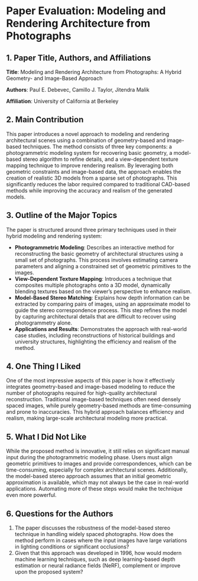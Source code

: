 # Paper Evaluation: Modeling and Rendering Architecture from Photographs

## 1. Paper Title, Authors, and Affiliations

**Title**: Modeling and Rendering Architecture from Photographs: A Hybrid Geometry- and Image-Based Approach

**Authors**: Paul E. Debevec, Camillo J. Taylor, Jitendra Malik

**Affiliation**: University of California at Berkeley

## 2. Main Contribution

This paper introduces a novel approach to modeling and rendering architectural scenes using a combination of geometry-based and image-based techniques. The method consists of three key components: a photogrammetric modeling system for recovering basic geometry, a model-based stereo algorithm to refine details, and a view-dependent texture mapping technique to improve rendering realism. By leveraging both geometric constraints and image-based data, the approach enables the creation of realistic 3D models from a sparse set of photographs. This significantly reduces the labor required compared to traditional CAD-based methods while improving the accuracy and realism of the generated models.

## 3. Outline of the Major Topics

The paper is structured around three primary techniques used in their hybrid modeling and rendering system:

- **Photogrammetric Modeling**: Describes an interactive method for reconstructing the basic geometry of architectural structures using a small set of photographs. This process involves estimating camera parameters and aligning a constrained set of geometric primitives to the images.
- **View-Dependent Texture Mapping**: Introduces a technique that composites multiple photographs onto a 3D model, dynamically blending textures based on the viewer’s perspective to enhance realism.
- **Model-Based Stereo Matching**: Explains how depth information can be extracted by comparing pairs of images, using an approximate model to guide the stereo correspondence process. This step refines the model by capturing architectural details that are difficult to recover using photogrammetry alone.
- **Applications and Results**: Demonstrates the approach with real-world case studies, including reconstructions of historical buildings and university structures, highlighting the efficiency and realism of the method.

## 4. One Thing I Liked

One of the most impressive aspects of this paper is how it effectively integrates geometry-based and image-based modeling to reduce the number of photographs required for high-quality architectural reconstruction. Traditional image-based techniques often need densely spaced images, while purely geometry-based methods are time-consuming and prone to inaccuracies. This hybrid approach balances efficiency and realism, making large-scale architectural modeling more practical.

## 5. What I Did Not Like

While the proposed method is innovative, it still relies on significant manual input during the photogrammetric modeling phase. Users must align geometric primitives to images and provide correspondences, which can be time-consuming, especially for complex architectural scenes. Additionally, the model-based stereo approach assumes that an initial geometric approximation is available, which may not always be the case in real-world applications. Automating more of these steps would make the technique even more powerful.

## 6. Questions for the Authors

1. The paper discusses the robustness of the model-based stereo technique in handling widely spaced photographs. How does the method perform in cases where the input images have large variations in lighting conditions or significant occlusions?
2. Given that this approach was developed in 1996, how would modern machine learning techniques, such as deep learning-based depth estimation or neural radiance fields (NeRF), complement or improve upon the proposed system?